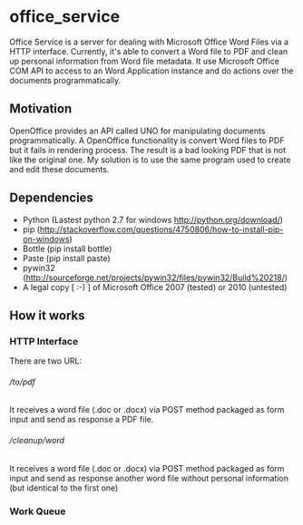 office_service
==============

Office Service is a server for dealing with Microsoft Office Word Files via a HTTP interface. Currently, it's able to convert a Word file to PDF and clean up personal information from Word file metadata. It use Microsoft Office COM API to access to an Word Application instance and do actions over the documents programmatically.

Motivation
------------

OpenOffice provides an API called UNO for manipulating documents programmatically. A OpenOffice functionality is convert Word files to PDF but it fails in rendering process. The result is a bad looking PDF that is not like the original one. My solution is to use the same program used to create and edit these documents.

Dependencies
------------

* Python (Lastest python 2.7 for windows http://python.org/download/)
* pip (http://stackoverflow.com/questions/4750806/how-to-install-pip-on-windows)
* Bottle (pip install bottle)
* Paste (pip install paste)
* pywin32 (http://sourceforge.net/projects/pywin32/files/pywin32/Build%20218/)
* A legal copy [ :-) ] of Microsoft Office 2007 (tested) or 2010 (untested)

How it works
------------

### HTTP Interface
There are two URL:
###### /to/pdf 
It receives a word file (.doc or .docx) via POST method packaged as form input and send as response a PDF file.
###### /cleanup/word
It receives a word file (.doc or .docx) via POST method packaged as form input and send as response another word file without personal information (but identical to the first one)

### Work Queue
